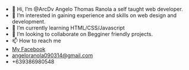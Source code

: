 - 👋 Hi, I’m @ArcDv Angelo Thomas Ranola a self taught web developer.
- 👀 I’m interested in gaining experience and skills on web design and development.
- 🌱 I’m currently learning HTML/CSS/Javascript
- 💞️ I’m looking to collaborate on Begginer friendly projects.
- 📫 How to reach me <br>
- <a href="https://www.facebook.com/profile.php?id=100009502861740"> My Facebook </a> <br>
- angeloranola090314@gmail.com <br>
- +639386980548

<!---
ArcDv/ArcDv is a ✨ special ✨ repository because its `README.md` (this file) appears on your GitHub profile.
You can click the Preview link to take a look at your changes.
--->
